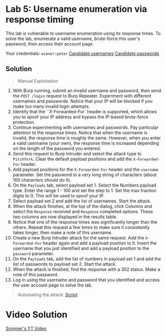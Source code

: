 # Lab 5: Username enumeration via response timing
This lab is vulnerable to username enumeration using its response times. To solve the lab, enumerate a valid username, brute-force this user's password, then access their account page.

Your credentials: `wiener:peter`
[Candidate usernames](https://portswigger.net/web-security/authentication/auth-lab-usernames)
[Candidate passwords](https://portswigger.net/web-security/authentication/auth-lab-passwords)

## Solution
> Manual Exploitation
1. With Burp running, submit an invalid username and password, then send the `POST /login` request to Burp Repeater. Experiment with different usernames and passwords. Notice that your IP will be blocked if you make too many invalid login attempts.
2. Identify that the ``X-Forwarded-For` header is supported, which allows you to spoof your IP address and bypass the IP-based brute-force protection.
3. Continue experimenting with usernames and passwords. Pay particular attention to the response times. Notice that when the username is invalid, the response time is roughly the same. However, when you enter a valid username (your own), the response time is increased depending on the length of the password you entered.
4. Send this request to Burp Intruder and select the attack type to `Pitchfork`. Clear the default payload positions and add the `X-Forwarded-For` header.
5. Add payload positions for the `X-Forwarded-For` header and the `username` parameter. Set the password to a very long string of characters (about 100 characters should do it).
6. On the `Payloads` tab, select payload set 1. Select the Numbers payload type. Enter the range 1 - 100 and set the step to 1. Set the max fraction digits to 0. This will be used to spoof your IP.
7. Select payload set 2 and add the list of usernames. Start the attack.
8. When the attack finishes, at the top of the dialog, click Columns and select the `Response` received and `Response` completed options. These two columns are now displayed in the results table.
9. Notice that one of the response times was significantly longer than the others. Repeat this request a few times to make sure it consistently takes longer, then make a note of this username.
10. Create a new Burp Intruder attack for the same request. Add the `X-Forwarded-For` header again and add a payload position to it. Insert the username that you just identified and add a payload position to the `password` parameter.
11. On the `Payloads` tab, add the list of numbers in payload set 1 and add the list of passwords to payload set 2. Start the attack.
12. When the attack is finished, find the response with a 302 status. Make a note of this password.
13. Log in using the username and password that you identified and access the user account page to solve the lab.

> Automating the attack: [Script](https://github.com/darshannn10/PortSwiggers-Web-Sec-Academy/new/main/Authentication/lab-05/auth-lab-05.py)

# Video Solution
[Sommer's YT Video](https://youtu.be/RO5Wo5jjbWE)
